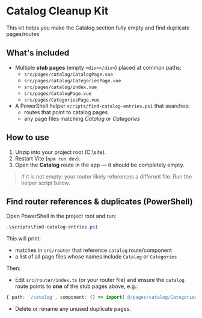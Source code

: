 
# Catalog Cleanup Kit

This kit helps you make the Catalog section fully empty and find duplicate pages/routes.

## What's included
- Multiple **stub pages** (empty `<div></div>`) placed at common paths:
  - `src/pages/catalog/CatalogPage.vue`
  - `src/pages/catalog/CategoriesPage.vue`
  - `src/pages/catalog/index.vue`
  - `src/pages/CatalogPage.vue`
  - `src/pages/CategoriesPage.vue`
- A PowerShell helper `scripts/find-catalog-entries.ps1` that searches:
  - routes that point to catalog pages
  - any page files matching *Catalog* or *Categories*

## How to use
1) Unzip into your project root (C:\site).
2) Restart Vite (`npm run dev`).
3) Open the **Catalog** route in the app — it should be completely empty.

> If it is not empty: your router likely references a different file. Run the helper script below.

## Find router references & duplicates (PowerShell)
Open PowerShell in the project root and run:
```powershell
.\scripts\find-catalog-entries.ps1
```

This will print:
- matches in `src/router` that reference `catalog` route/component
- a list of all page files whose names include `Catalog` or `Categories`

Then:
- Edit `src/router/index.ts` (or your router file) and ensure the `catalog` route points to **one** of the stub pages above, e.g.:
```ts
{ path: '/catalog', component: () => import('@/pages/catalog/CategoriesPage.vue') }
```
- Delete or rename any unused duplicate pages.
